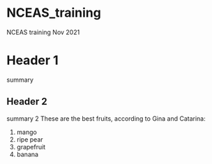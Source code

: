 # NCEAS_training
NCEAS training Nov 2021
# Header 1
summary 
## Header 2
summary 2
These are the best fruits, according to Gina and Catarina:

1. mango
1. ripe pear
1. grapefruit
1. banana
